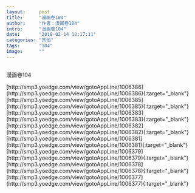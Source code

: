 ```yaml
---
layout:     post
title:      "漫画卷104"
author:     "作者：漫画卷104"
intro:      "漫画卷104"
date:       "2018-02-14 12:17:11"
categories: "其他"
tags:       "104"
image:      ""
---
```

<div style="text-align: center">
<p><img src=""/></p>
</div>
<p class="post-meta">
<span>漫画卷104</span>
</p>
[http://smp3.yoedge.com/view/gotoAppLine/1006386](http://smp3.yoedge.com/view/gotoAppLine/1006386){:target="_blank"}
[http://smp3.yoedge.com/view/gotoAppLine/1006385](http://smp3.yoedge.com/view/gotoAppLine/1006385){:target="_blank"}
[http://smp3.yoedge.com/view/gotoAppLine/1006383](http://smp3.yoedge.com/view/gotoAppLine/1006383){:target="_blank"}
[http://smp3.yoedge.com/view/gotoAppLine/1006382](http://smp3.yoedge.com/view/gotoAppLine/1006382){:target="_blank"}
[http://smp3.yoedge.com/view/gotoAppLine/1006381](http://smp3.yoedge.com/view/gotoAppLine/1006381){:target="_blank"}
[http://smp3.yoedge.com/view/gotoAppLine/1006379](http://smp3.yoedge.com/view/gotoAppLine/1006379){:target="_blank"}
[http://smp3.yoedge.com/view/gotoAppLine/1006378](http://smp3.yoedge.com/view/gotoAppLine/1006378){:target="_blank"}
[http://smp3.yoedge.com/view/gotoAppLine/1006377](http://smp3.yoedge.com/view/gotoAppLine/1006377){:target="_blank"}


